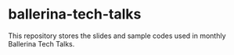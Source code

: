 # ballerina-tech-talks
This repository stores the slides and sample codes used in monthly Ballerina Tech Talks.
